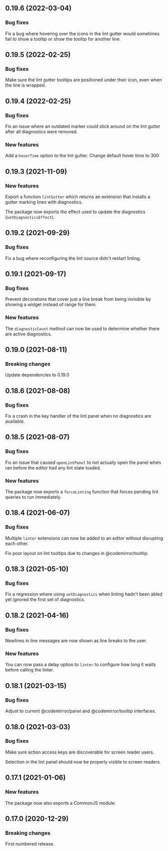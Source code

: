 ## 0.19.6 (2022-03-04)

### Bug fixes

Fix a bug where hovering over the icons in the lint gutter would sometimes fail to show a tooltip or show the tooltip for another line.

## 0.19.5 (2022-02-25)

### Bug fixes

Make sure the lint gutter tooltips are positioned under their icon, even when the line is wrapped.

## 0.19.4 (2022-02-25)

### Bug fixes

Fix an issue where an outdated marker could stick around on the lint gutter after all diagnostics were removed.

### New features

Add a `hoverTime` option to the lint gutter. Change default hover time to 300

## 0.19.3 (2021-11-09)

### New features

Export a function `lintGutter` which returns an extension that installs a gutter marking lines with diagnostics.

The package now exports the effect used to update the diagnostics (`setDiagnosticsEffect`).

## 0.19.2 (2021-09-29)

### Bug fixes

Fix a bug where reconfiguring the lint source didn't restart linting.

## 0.19.1 (2021-09-17)

### Bug fixes

Prevent decorations that cover just a line break from being invisible by showing a widget instead of range for them.

### New features

The `diagnosticCount` method can now be used to determine whether there are active diagnostics.

## 0.19.0 (2021-08-11)

### Breaking changes

Update dependencies to 0.19.0

## 0.18.6 (2021-08-08)

### Bug fixes

Fix a crash in the key handler of the lint panel when no diagnostics are available.

## 0.18.5 (2021-08-07)

### Bug fixes

Fix an issue that caused `openLintPanel` to not actually open the panel when ran before the editor had any lint state loaded.

### New features

The package now exports a `forceLinting` function that forces pending lint queries to run immediately.

## 0.18.4 (2021-06-07)

### Bug fixes

Multiple `linter` extensions can now be added to an editor without disrupting each other.

Fix poor layout on lint tooltips due to changes in @codemirror/tooltip.

## 0.18.3 (2021-05-10)

### Bug fixes

Fix a regression where using `setDiagnostics` when linting hadn't been abled yet ignored the first set of diagnostics.

## 0.18.2 (2021-04-16)

### Bug fixes

Newlines in line messages are now shown as line breaks to the user.

### New features

You can now pass a delay option to `linter` to configure how long it waits before calling the linter.

## 0.18.1 (2021-03-15)

### Bug fixes

Adjust to current @codemirror/panel and @codemirror/tooltip interfaces.

## 0.18.0 (2021-03-03)

### Bug fixes

Make sure action access keys are discoverable for screen reader users.

Selection in the lint panel should now be properly visible to screen readers.

## 0.17.1 (2021-01-06)

### New features

The package now also exports a CommonJS module.

## 0.17.0 (2020-12-29)

### Breaking changes

First numbered release.

